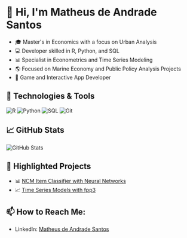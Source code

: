 ﻿
# 👋 Hi, I'm Matheus de Andrade Santos

- 🎓 Master's in Economics with a focus on Urban Analysis
- 💻 Developer skilled in R, Python, and SQL
- 📊 Specialist in Econometrics and Time Series Modeling
- 🌎 Focused on Marine Economy and Public Policy Analysis Projects
- 👾 Game and Interactive App Developer

## 🔧 Technologies & Tools
![R](https://img.shields.io/badge/R-276DC3?style=for-the-badge&logo=r&logoColor=white)
![Python](https://img.shields.io/badge/Python-3776AB?style=for-the-badge&logo=python&logoColor=white)
![SQL](https://img.shields.io/badge/SQL-316192?style=for-the-badge&logo=postgresql&logoColor=white)
![Git](https://img.shields.io/badge/Git-F05032?style=for-the-badge&logo=git&logoColor=white)

## 📈 GitHub Stats
![GitHub Stats](https://github-readme-stats.vercel.app/api?username=WizardCake&show_icons=true&theme=radical)

## 🌟 Highlighted Projects
- 📊 [NCM Item Classifier with Neural Networks](https://github.com/WizardCake/NCM-Classifier)
- 📈 [Time Series Models with fpp3](https://github.com/WizardCake/Time-Series-Modeling)

## 📫 How to Reach Me:
- LinkedIn: [Matheus de Andrade Santos](https://www.linkedin.com/in/matheus-andrade-santos)


